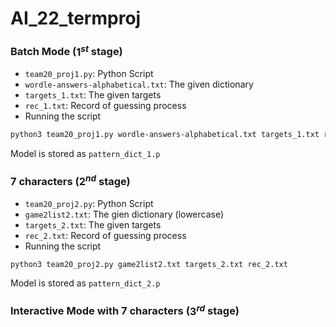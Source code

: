 # AI_22_termproj
### Batch Mode ($1^{st}$ stage)
- `team20_proj1.py`: Python Script
- `wordle-answers-alphabetical.txt`: The given dictionary
- `targets_1.txt`: The given targets
- `rec_1.txt`: Record of guessing process
- Running the script
```BASH
python3 team20_proj1.py wordle-answers-alphabetical.txt targets_1.txt rec_1.txt
```
Model is stored as `pattern_dict_1.p`

### 7 characters ($2^{nd}$ stage)
- `team20_proj2.py`: Python Script
- `game2list2.txt`: The gien dictionary (lowercase)
- `targets_2.txt`: The given targets
- `rec_2.txt`: Record of guessing process
- Running the script
```BASH
python3 team20_proj2.py game2list2.txt targets_2.txt rec_2.txt
```
Model is stored as `pattern_dict_2.p`

### Interactive Mode with 7 characters ($3^{rd}$ stage)
